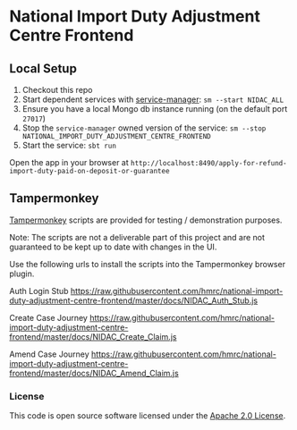 
# National Import Duty Adjustment Centre Frontend

## Local Setup

1. Checkout this repo
1. Start dependent services with [service-manager](https://github.com/hmrc/service-manager): `sm --start NIDAC_ALL`
1. Ensure you have a local Mongo db instance running (on the default port `27017`)   
1. Stop the `service-manager` owned version of the service: `sm --stop NATIONAL_IMPORT_DUTY_ADJUSTMENT_CENTRE_FRONTEND`
1. Start the service: `sbt run`

Open the app in your browser at `http://localhost:8490/apply-for-refund-import-duty-paid-on-deposit-or-guarantee`

## Tampermonkey

[Tampermonkey](https://www.tampermonkey.net/) scripts are provided for testing / demonstration purposes.

Note:  The scripts are not a deliverable part of this project and are not guaranteed to be kept up to date with changes in the UI.

Use the following urls to install the scripts into the Tampermonkey browser plugin.

Auth Login Stub
https://raw.githubusercontent.com/hmrc/national-import-duty-adjustment-centre-frontend/master/docs/NIDAC_Auth_Stub.js

Create Case Journey
https://raw.githubusercontent.com/hmrc/national-import-duty-adjustment-centre-frontend/master/docs/NIDAC_Create_Claim.js

Amend Case Journey
https://raw.githubusercontent.com/hmrc/national-import-duty-adjustment-centre-frontend/master/docs/NIDAC_Amend_Claim.js

### License

This code is open source software licensed under the [Apache 2.0 License]("http://www.apache.org/licenses/LICENSE-2.0.html").
